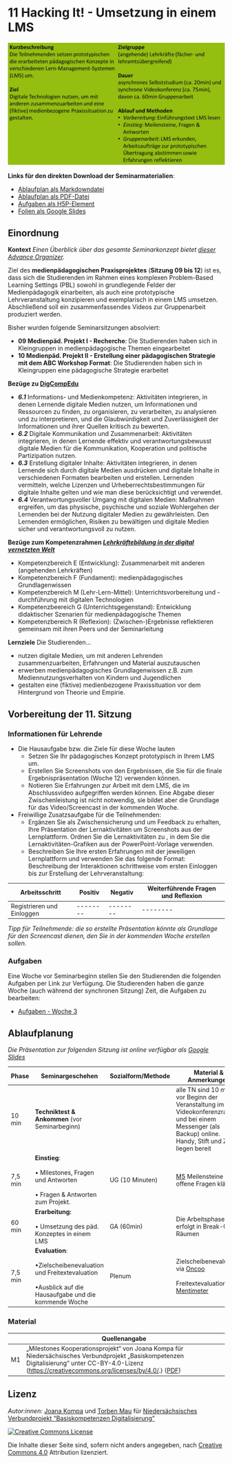 # 11 Hacking It! - Umsetzung in einem LMS

![](https://raw.githubusercontent.com/Lehrerbildung/Lehrerbildung.github.io/master/GenutzteBilder/Steckbriefe/steckbrief_11.jpg)

**Links für den direkten Download der Seminarmaterialien**:
* [Ablaufplan als Markdowndatei](https://raw.githubusercontent.com/Lehrerbildung/BKD-github/main/static/mds/11-HackingIt.md)
* [Ablaufplan als PDF-Datei](https://github.com/Lehrerbildung/BKD-github/raw/main/content/PDFs/11-HackingIt.pdf)
* [Aufgaben als H5P-Element](https://github.com/Lehrerbildung/BKD-github/raw/main/content/h5pElemente/11-HackingIt.h5p)
* [Folien als Google Slides](https://docs.google.com/presentation/d/1tIaAD2fQnrqtFHyCGIqArTecbOBDaDUXDyFiCzlcoh4/edit?usp=sharing)  
<!-- -->

## Einordnung
**Kontext**
*Einen Überblick über das gesamte Seminarkonzept bietet [dieser Advance Organizer](https://lehrerbildung.github.io/3_-seminarkonzept/ueberblick/).*

Ziel des **medienpädagogischen Praxisprojektes** (**Sitzung 09 bis 12**) ist es, dass sich die Studierenden im Rahmen eines komplexen Problem-Based Learning Settings (PBL) sowohl in grundlegende Felder der Medienpädagogik einarbeiten, als auch eine prototypische Lehrveranstaltung konzipieren und exemplarisch in einem LMS umsetzen.
Abschließend soll ein zusammenfassendes Videos zur  Gruppenarbeit produziert werden.


Bisher wurden folgende Seminarsitzungen absolviert:
* **09 Medienpäd. Projekt I - Recherche**: Die Studierenden haben sich in Kleingruppen in medienpädagogische Themen eingearbeitet
* **10 Medienpäd. Projekt II - Erstellung einer pädagogischen Strategie mit dem ABC Workshop Format**: Die Studierenden haben sich in Kleingruppen eine pädagogische Strategie erarbeitet




**Bezüge zu [DigCompEdu](https://ec.europa.eu/jrc/en/digcompedu)**
* ***6.1*** Informations- und Medienkompetenz: Aktivitäten integrieren, in denen Lernende digitale Medien nutzen, um Informationen und Ressourcen zu finden, zu organisieren, zu verarbeiten, zu analysieren und zu interpretieren, und die Glaubwürdigkeit und Zuverlässigkeit der Informationen und ihrer Quellen kritisch zu bewerten.
* ***6.2*** Digitale Kommunikation und Zusammenarbeit: Aktivitäten integrieren, in denen Lernende effektiv und verantwortungsbewusst digitale Medien für die Kommunikation, Kooperation und politische Partizipation nutzen.
* ***6.3***  Erstellung digitaler Inhalte: Aktivitäten integrieren, in denen Lernende sich durch digitale Medien ausdrücken und digitale Inhalte in verschiedenen Formaten bearbeiten und erstellen. Lernenden vermitteln, welche Lizenzen und Urheberrechtsbestimmungen für digitale Inhalte gelten und wie man diese berücksichtigt und verwendet.
* ***6.4***  Verantwortungsvoller Umgang mit digitalen Medien: Maßnahmen ergreifen, um das physische, psychische und soziale Wohlergehen der Lernenden bei der Nutzung digitaler Medien zu gewährleisten. Den Lernenden ermöglichen, Risiken zu bewältigen und digitale Medien sicher und verantwortungsvoll zu nutzen.

**Bezüge zum Kompetenzrahmen *[Lehrkräftebildung in der digital vernetzten Welt](http://www.lehrerbildungsverbund-niedersachsen.de/index.php?s=KompetenzrahmenLehrkraeftebildunginderdigitalvernetztenWelt)***

+  Kompetenzbereich E (Entwicklung): Zusammenarbeit mit anderen (angehenden Lehrkräften)
+ Kompetenzbereich F (Fundament): medienpädagogisches Grundlagenwissen
+ Kompetenzbereich M (Lehr-Lern-Mittel): Unterrichtsvorbereitung und -durchführung mit digitalen Technologien
+ Kompetenzbeereich G (Unterrichtsgegenstand): Entwicklung didaktischer Szenarien für medienpädagogische Themen
+ Kompetenzbereich R (Reflexion): (Zwischen-)Ergebnisse reflektieren  gemeinsam mit ihren Peers und der Seminarleitung

 **Lernziele**
 Die Studierenden...

+ nutzen  digitale Medien, um mit anderen Lehrenden zusammenzuarbeiten, Erfahrungen und Material auszutauschen
+ erwerben medienpädagogisches Grundlagenwissen  z.B. zum Mediennutzungsverhalten von Kindern und Jugendlichen
+  gestalten  eine (fiktive) medienbezogene Praxissituation vor dem Hintergrund von Theorie und Empirie.


## Vorbereitung der 11. Sitzung
### Informationen für Lehrende
+  	Die Hausaufgabe bzw. die Ziele für diese Woche lauten
    +  	Setzen Sie Ihr pädagogisches Konzept prototypisch in Ihrem LMS um.
    +  	Erstellen Sie Screenshots von den Ergebnissen, die Sie für die finale Ergebnispräsentation (Woche 12) verwenden können.
    +  	Notieren Sie Erfahrungen zur Arbeit mit dem LMS, die im Abschlussvideo aufgegriffen werden können. Eine Abgabe dieser Zwischenleistung ist nicht notwendig, sie bildet aber die Grundlage für das Video/Screencast in der kommenden Woche.
+ Freiwillige Zusatzsaufgabe für die Teilnehmenden:
    +  Ergänzen Sie als Zwischensicherung und um Feedback zu erhalten, Ihre Präsentation der Lernaktivitäten um Screenshots aus der Lernplattform. Ordnen Sie die Lernaktivitäten zu , in dem Sie die Lernaktivitäten-Grafiken aus der PowerPoint-Vorlage verwenden.
    + Beschreiben Sie Ihre ersten Erfahrungen mit der jeweiligen Lernplattform und 				verwenden Sie das folgende Format:  Beschreibung der Interaktionen schrittweise vom ersten Einloggen bis zur Erstellung der Lehrveranstaltung:


| Arbeitsschritt | Positiv | Negativ | Weiterführende Fragen und Reflexion |
| -------- | -------- | -------- |-------- |
| Registrieren und Einloggen | -------- | -------- |-------- |

*Tipp für Teilnehmende: die so erstellte Präsentation könnte als Grundlage für den Screencast dienen, den Sie in der kommenden Woche erstellen sollen.*


### Aufgaben

Eine Woche vor Seminarbeginn stellen Sie den Studierenden die folgenden  Aufgaben per Link zur Verfügung. Die Studierenden haben die ganze Woche (auch während der synchronen Sitzung) Zeit, die Aufgaben zu bearbeiten:

* [Aufgaben - Woche 3](https://lehrerbildung.github.io/5_aufgaben/session11_aufgaben_h5p/)



## Ablaufplanung

*Die Präsentation zur folgenden Sitzung ist online verfügbar als [Google Slides](https://docs.google.com/presentation/d/1tIaAD2fQnrqtFHyCGIqArTecbOBDaDUXDyFiCzlcoh4/edit?usp=sharing)*

| Phase | Seminargeschehen | Sozialform/Methode | Material & Anmerkungen |
| -------- | -------- | -------- | -------- |
| 10 min |  **Techniktest & Ankommen** (vor Seminarbeginn) |  |alle TN sind 10 min vor Beginn der Veranstaltung im Videokonferenzraum  und bei einem Messenger (als Backup) online. Handy, Stift und Zettel liegen bereit  |
| 7,5 min | **Einstieg**: <br></br>  • Milestones, Fragen und Antworten <br></br> • Fragen & Antworten zum Projekt. |UG (10 Minuten) | [M5]((https://github.com/Lehrerbildung/BKD-github/raw/main/content/PDFs/10_milestones_cc.pdf)) Meilensteine + offene Fragen klären.|
| 60 min | **Erarbeitung:** <br></br>  • Umsetzung des päd. Konzeptes in einem LMS | GA (60min) | Die Arbeitsphase erfolgt in Break-Out-Räumen  |
| 7,5 min | **Evaluation**: <br></br>•Zielscheibenevaluation und Freitextevaluation <br></br>•Ausblick auf die Hausaufgabe und die kommende Woche | Plenum | Zielscheibenevaluation via [Oncoo](https://oncoo.de/oncoo.php) <br></br> Freitextevaluation via [Mentimeter](https://menti.com/)|



### Material
|  | Quellenangabe |
| -------- | -------- |
| M1  |  „Milestones Kooperationsprojekt“ von Joana Kompa für Niedersächsisches Verbundprojekt „Basiskompetenzen Digitalisierung“ unter CC-BY-4.0-Lizenz (https://creativecommons.org/licenses/by/4.0/.) ([PDF](https://github.com/Lehrerbildung/BKD-github/raw/main/content/PDFs/10_milestones_cc.pdf))|






## Lizenz
*Autor:innen:* [Joana Kompa](https://joanakompa.com/) und [Torben Mau](https://www.torbenmau.de) für [Niedersächsisches Verbundprojekt “Basiskompetenzen Digitalisierung”](http://www.lehrerbildungsverbund-niedersachsen.de/index.php?s=ProjektBasiskompetenzenDigitalisierung)

<a rel="license" href="http://creativecommons.org/licenses/by/4.0/"><img alt="Creative Commons License" style="border-width:0" src="https://i.creativecommons.org/l/by/4.0/88x31.png" /></a><br/><p>Die Inhalte dieser Seite sind, sofern nicht anders angegeben, nach <a rel="license" href="http://creativecommons.org/licenses/by/4.0/">Creative Commons 4.0</a> Attribution lizenziert.</p>
